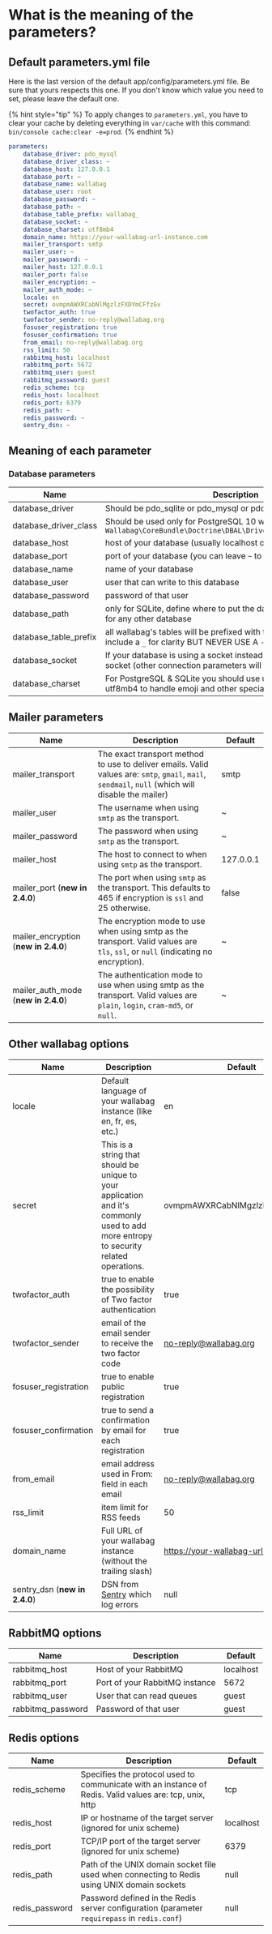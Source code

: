 # What is the meaning of the parameters?

## Default parameters.yml file

Here is the last version of the default app/config/parameters.yml file.
Be sure that yours respects this one. If you don't know which value you
need to set, please leave the default one.

{% hint style="tip" %}
To apply changes to `parameters.yml`, you have to clear your cache by deleting everything in `var/cache` with this command: `bin/console cache:clear -e=prod`.
{% endhint %}

```yaml
parameters:
    database_driver: pdo_mysql
    database_driver_class: ~
    database_host: 127.0.0.1
    database_port: ~
    database_name: wallabag
    database_user: root
    database_password: ~
    database_path: ~
    database_table_prefix: wallabag_
    database_socket: ~
    database_charset: utf8mb4
    domain_name: https://your-wallabag-url-instance.com
    mailer_transport: smtp
    mailer_user: ~
    mailer_password: ~
    mailer_host: 127.0.0.1
    mailer_port: false
    mailer_encryption: ~
    mailer_auth_mode: ~
    locale: en
    secret: ovmpmAWXRCabNlMgzlzFXDYmCFfzGv
    twofactor_auth: true
    twofactor_sender: no-reply@wallabag.org
    fosuser_registration: true
    fosuser_confirmation: true
    from_email: no-reply@wallabag.org
    rss_limit: 50
    rabbitmq_host: localhost
    rabbitmq_port: 5672
    rabbitmq_user: guest
    rabbitmq_password: guest
    redis_scheme: tcp
    redis_host: localhost
    redis_port: 6379
    redis_path: ~
    redis_password: ~
    sentry_dsn: ~
```

## Meaning of each parameter

### Database parameters

| Name  | Description | Default |
| ------|---------|------------ |
| database_driver | Should be pdo_sqlite or pdo_mysql or pdo_pgsql  | pdo_sqlite |
| database_driver_class | Should be used only for PostgreSQL 10 with `Wallabag\CoreBundle\Doctrine\DBAL\Driver\CustomPostgreSQLDriver` | ~ |
| database_host  | host of your database (usually localhost or 127.0.0.1) | 127.0.0.1 |
| database_port  | port of your database (you can leave ``~`` to use the default one) | ~ |
| database_name | name of your database | symfony |
| database_user | user that can write to this database | root |
| database_password | password of that user| ~ |
| database_path | only for SQLite, define where to put the database file. Put it to null for any other database | `%kernel.root_dir%/ ../data/db/wallabag.sqlite` |
| database_table_prefix | all wallabag's tables will be prefixed with that string. You can include a ``_`` for clarity BUT NEVER USE A ``-`` | wallabag_ |
| database_socket | If your database is using a socket instead of tcp, put the path of the socket (other connection parameters will then be ignored) | null |
| database_charset | For PostgreSQL & SQLite you should use utf8, for MySQL use utf8mb4 to handle emoji and other special characters | utf8mb4 |

## Mailer parameters

| Name | Description | Default |
| -----|-------------|-------- |
| mailer_transport | The exact transport method to use to deliver emails. Valid values are: `smtp`, `gmail`, `mail`, `sendmail`, `null` (which will disable the mailer) | smtp |
| mailer_user | The username when using `smtp` as the transport. | ~ |
| mailer_password | The password when using `smtp` as the transport. | ~ |
| mailer_host | The host to connect to when using `smtp` as the transport.| 127.0.0.1 |
| mailer_port (**new in 2.4.0**) | The port when using `smtp` as the transport. This defaults to 465 if encryption is `ssl` and 25 otherwise.| false |
| mailer_encryption (**new in 2.4.0**) | The encryption mode to use when using smtp as the transport. Valid values are `tls`, `ssl`, or `null` (indicating no encryption).| ~ |
| mailer_auth_mode (**new in 2.4.0**) | The authentication mode to use when using smtp as the transport. Valid values are `plain`, `login`, `cram-md5`, or `null`.| ~ |

## Other wallabag options

| Name | Description | Default |
| -----|-------------|-------- |
| locale | Default language of your wallabag instance (like en, fr, es, etc.) | en |
| secret | This is a string that should be unique to your application and it's commonly used to add more entropy to security related operations. | ovmpmAWXRCabNlMgzlzFXDYmCFfzGv |
| twofactor_auth | true to enable the possibility of Two factor authentication | true |
| twofactor_sender | email of the email sender to receive the two factor code | no-reply@wallabag.org |
| fosuser_registration | true to enable public registration | true |
| fosuser_confirmation | true to send a confirmation by email for each registration | true |
| from_email | email address used in From: field in each email | no-reply@wallabag.org |
| rss_limit | item limit for RSS feeds | 50 |
| domain_name | Full URL of your wallabag instance (without the trailing slash) | https://your-wallabag-url-instance.com |
| sentry_dsn (**new in 2.4.0**) | DSN from [Sentry](https://sentry.io/welcome/) which log errors | null |

## RabbitMQ options

| Name | Description | Default |
| -----|-------------|-------- |
| rabbitmq_host | Host of your RabbitMQ | localhost |
| rabbitmq_port | Port of your RabbitMQ instance | 5672 |
| rabbitmq_user | User that can read queues | guest |
| rabbitmq_password | Password of that user | guest |

## Redis options

| Name | Description | Default |
| -----|-------------|-------- |
| redis_scheme | Specifies the protocol used to communicate with an instance of Redis. Valid values are: tcp, unix, http | tcp |
| redis_host | IP or hostname of the target server (ignored for unix scheme) | localhost |
| redis_port | TCP/IP port of the target server (ignored for unix scheme) | 6379 |
| redis_path | Path of the UNIX domain socket file used when connecting to Redis using UNIX domain sockets | null
| redis_password | Password defined in the Redis server configuration (parameter `requirepass` in `redis.conf`) | null
